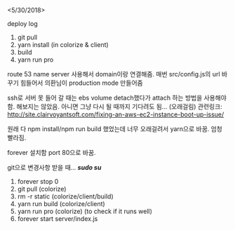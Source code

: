 <5/30/2018>

deploy log

1. git pull
2. yarn install (in colorize & client)
3. build
4. yarn run pro

route 53 name server 사용해서 domain이랑 연결해줌.
매번 src/config.js의 url 바꾸기 힘들어서 의환님이 production mode 만들어줌

ssh로 서버 못 들어 갈 때는 ebs volume detach했다가 attach 하는 방법을 사용해야함. 해보지는 않았음.
아니면 그냥 다시 될 때까지 기다려도 됨... (오래걸림)
  관련링크: http://site.clairvoyantsoft.com/fixing-an-aws-ec2-instance-boot-up-issue/

원래 다 npm install/npm run build 했었는데 너무 오래걸려서 yarn으로 바꿈. 엄청 빨라짐.

forever 설치함
port 80으로 바꿈.

git으로 변경사항 받을 때...
***sudo su***
1. forever stop 0
2. git pull (colorize)
3. rm -r static (colorize/client/build)
4. yarn run build (colorize/client)
5. yarn run pro (colorize) (to check if it runs well)
6. forever start server/index.js